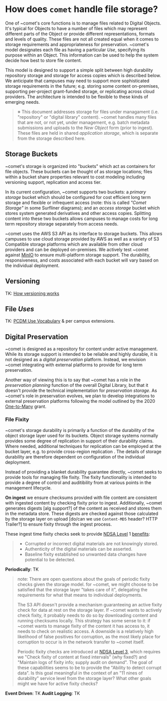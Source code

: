 How does `comet` handle file storage?
=====================================

One of ~comet's core functions is to manage files related to Digital Objects.
It's typical for Objects to have a number of files which may represent different
parts of the Object or provide different representations, formats and levels of
quality. These files are not all created equal when it comes to storage
requirements and appropriateness for preservation. ~comet's model designates
each file as having a particular _Use_, specifying its purpose within an Object.
This information can be used to help the system decide how best to store file
content.

This model is designed to support a simple split between high durability
repository storage and storage for access copies which is described below. We
anticipate that campuses may need to support more sophisticated storage
requirements in the future; e.g. storing some content on-premises, supporting
per-project grant-funded storage, or replicating across cloud providers. The
architecture is intended to be flexible to these kinds of emerging needs.

> ※ This document addresses storage for files under managament (i.e.
> "repository" or "digital library" content). ~comet handles many files that are
> not, or not yet, under management, e.g. batch metadata submissions and uploads
> to the _New Object_ form (prior to ingest). These files are held in shared
> _application storage_, which is separate from the storage described here.

## Storage Buckets

~comet's storage is organized into "buckets" which act as containers for file
objects. These buckets can be thought of as storage locations; files within a
bucket share properties relevant to cost modeling including versioning support,
replication and access tier.

In its current configuration, ~comet supports two buckets: a _primary storage_
bucket which should be configured for cost efficient long term storage and
flexible or infrequent access (note: this is called _"Comet Storage"_ in some
Surfliner diagrams); and an _access storage_ bucket which stores system
generated derivatives and other access copies. Splitting content into these
two buckets allows campuses to manage costs for long term repository storage
separately from access needs.

~comet uses the AWS S3 API as its interface to storage buckets. This allows
campuses to use cloud storage provided by AWS as well as a variety of S3
Compatible storage platforms which are available from other cloud providers and
can be deployed on-premises. We actively test ~comet against [MinIO][minio]
to ensure multi-platform storage support. The durability, responsiveness, and costs
associated with each bucket will vary based on the individual deployment.

## Versioning

TK: [How versioning works][s3-versioning]

## File _Uses_

TK: [PCDM Use Vocabulary][pcdm-use] & per campus extensions.

## Digital Preservation

~comet is designed as a repository for content under active management. While
its storage support is intended to be reliable and highly durable, it is not
designed as a _digital preservation_ platform. Instead, we envision ~comet
integrating with external platforms to provide for long term preservation.

Another way of viewing this is to say that ~comet has a role in the
_preservation planning_ function of the overall Digital Library, but that it
doesn't provide the technical implementation for _preservation storage_. As
~comet's role in preservation evolves, we plan to develop integrations to
external preservation platforms following the model outlined by the 2020
[One-to-Many][one-to-many] grant.

### File Fixity

~comet's storage durability is primarily a function of the durability of the
object storage layer used for its buckets. Object storage systems normally
provides some degree of replication in support of their durability claims.
Where needed, additional techniques for replication can be employed at the
bucket layer, e.g. to provide cross-region replication . The details of storage
durability are therefore dependent on configuration of the individual deployment.

Instead of providing a blanket durability guarantee directly, ~comet seeks to
provide tools for managing file fixity. The fixity functionality is intended
to provide a degree of control and auditibility from at various points in the
management lifecycle.

__On ingest__ we ensure checksums provided with file content are consistent with
ingested content by checking fixity prior to ingest. Additionally, ~comet
generates digests [alg support?] of the content as received and stores them in
the metadata store. These digests are checked against those calculated by the
storage layer on upload [do/can we use `Content-MD5` header? HTTP Trailer?] to
ensure fixity through the ingest process.

These ingest time fixity checks seek to provide [NDSA Level][ndsa] 1 [benefits][dpc-fixity]:

>  - Corrupted or incorrect digital materials are not knowingly stored.
>  - Authenticity of the digital materials can be asserted.
>  - Baseline fixity established so unwanted data changes have potential to be detected.

__Periodically__: TK

> note: There are open questions about the goals of periodic fixity checks given
> the storage model. for ~comet, we might choose to be satisfied that the storage
> layer "takes care of it", delegating the requirements for what that means to
> individual deployments.
>
> The S3 API doesn't provide a mechanism guaranteeing an active fixity check for
> data at rest on the storage layer. If ~comet wants to actively check fixity,
> it probably needs to do so by downloading content and running checksums
> locally. This strategy has some sense to it: if ~comet wants to manage fixity
> of the content it has access to, it needs to check on realistic access. A
> downside is a relatively high likelihood of false positives for corruption, as
> the most likely place for corruption to occur is in the network transfer to
> ~comet itself.
>
> Periodic fixity checks are introduced at [NDSA Level 3][ndsa], which requires
> we "Check fixity of content at fixed intervals" (why fixed?) and "Maintain
> logs of fixity info; supply audit on demand". The goal of these capabilities
> seems to be to provide the "Ability to detect corrupt data". Is this goal
> meaningful in the context of an "11 nines of durability" service level from
> the storage layer? What other goals might we have for active fixity checks?

__Event Driven__: TK
__Audit Logging__: TK


[comet-metadata]: ./metadata.yaml
[dpc-fixity]: https://www.dpconline.org/handbook/technical-solutions-and-tools/fixity-and-checksums
[ndsa]: https://www.digitalpreservation.gov/documents/NDSA_Levels_Archiving_2013.pdf
[minio]: https://min.io/
[one-to-many]: https://wiki.lyrasis.org/display/OTM
[pcdm-use]: https://pcdm.org/2015/05/12/use
[s3-get-object-attrs]: https://docs.aws.amazon.com/AmazonS3/latest/API/API_GetObjectAttributes.html
[s3-versioning]: https://docs.aws.amazon.com/AmazonS3/latest/userguide/versioning-workflows.html
